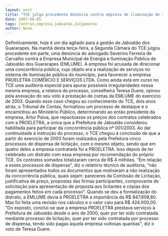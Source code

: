 ```yaml
---
layout: post
title: "TCE julga procedente denúncia contra empresa de iluminação de Jaboatão"
date: 2007-06-05
tags: Contran,empresa,jaboatão,Julgamento
author: None
---
```

Definitivamente, hoje &eacute; um dia agitado para a gest&atilde;o de Jaboat&atilde;o dos Guararapes.
Na manh&atilde; desta ter&ccedil;a-feira, a Segunda C&acirc;mara do TCE julgou procedente em parte, uma den&uacute;ncia do advogado Severino Ferreira de Carvalho contra a Empresa Municipal de Energia e Ilumina&ccedil;&atilde;o P&uacute;blica de Jaboat&atilde;o dos Guararapes (EMLUME). A empresa foi acusada de direcionar uma concorr&ecirc;ncia p&uacute;blica, cujo objeto era a realiza&ccedil;&atilde;o de servi&ccedil;os no sistema de ilumina&ccedil;&atilde;o p&uacute;blica do munic&iacute;pio, para favorecer a empresa PROELETRA COM&Eacute;RCIO E SERVI&Ccedil;OS LTDA. 
Como ainda est&aacute; em curso no TCE uma auditoria especial para apurar poss&iacute;veis irregularidades nessa mesma empresa, a relatora do processo, conselheira Teresa Duere, opinou pela anexa&ccedil;&atilde;o do seu voto &agrave; presta&ccedil;&atilde;o de contas da EMLUME do exerc&iacute;cio de 2003.
Quando esse caso chegou ao conhecimento do TCE, dois anos atr&aacute;s, o Tribunal de Contas, formalizou um processo de destaque e o encaminhou ao Minist&eacute;rio P&uacute;blico, determinando ao ent&atilde;o presidente da empresa, Artur Paiva, que repactuasse os pre&ccedil;os dos contratos celebrados com a PROELETRA, a &uacute;nica que a Prefeitura de Jaboat&atilde;o considerou habilitada para participar da concorr&ecirc;ncia p&uacute;blica n&ordm; 001/2003.
Ao dar continuidade &agrave; instru&ccedil;&atilde;o do processo, o TCE chegou &agrave; conclus&atilde;o de que a partir do exerc&iacute;cio de 2003 foram realizados pela Prefeitura cinco processos de dispensa de licita&ccedil;&atilde;o, com o mesmo objeto, sendo que em quatro deles a empresa contratada foi a PROELETRA. Isso depois de ter celebrado um distrato com essa empresa por recomenda&ccedil;&atilde;o do pr&oacute;prio TCE. Os contratos somados totalizaram cerca de R$ 4 milh&otilde;es. 
&quot;Em rela&ccedil;&atilde;o a esses processos de dispensa&quot;, diz o relat&oacute;rio t&eacute;cnico de auditoria, &quot;n&atilde;o foram apresentados todos os documentos que motivaram a n&atilde;o realiza&ccedil;&atilde;o da concorr&ecirc;ncia p&uacute;blica, quais sejam: pareceres da Comiss&atilde;o de Licita&ccedil;&atilde;o, justificativa de pre&ccedil;o, propostas das firmas participantes, comprovante de solicita&ccedil;&atilde;o para apresenta&ccedil;&atilde;o de proposta aos licitantes e c&oacute;pias dos pagamentos feitos em cada processo&quot;.
Quando se deu a formaliza&ccedil;&atilde;o do distrato, a EMLUME devia &agrave; PROELETRA a import&acirc;ncia de R$ 847.808,80. Mas foi feita uma revis&atilde;o nos c&aacute;lculos e o valor caiu para R$ 424.000,00.
&quot;Do exposto, conclui-se que a empresa PROELETRA prestava servi&ccedil;os &agrave; Prefeitura de Jaboat&atilde;o desde o ano de 2000, quer por ter sido contratada mediante processo de licita&ccedil;&atilde;o, quer por ter sido contratada por processo de dispensa, tendo sido pagas &agrave;quela empresa vultosas quantias&quot;, diz o voto de Teresa Duere. 